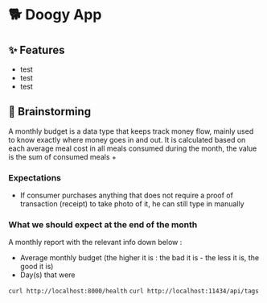 # 🐕 Doogy App

## ✨ Features

- test
- test
- test

## 🧠 Brainstorming

A monthly budget is a data type that keeps track money flow, mainly used to know exactly where money goes in and out.
It is calculated based on each average meal cost in all meals consumed during the month, the value is the sum of consumed meals +

### Expectations

- If consumer purchases anything that does not require a proof of transaction (receipt) to take photo of it, he can still type in manually

### What we should expect at the end of the month

A monthly report with the relevant info down below :

- Average monthly budget (the higher it is : the bad it is - the less it is, the good it is)
- Day(s) that were

`curl http://localhost:8000/health`
`curl http://localhost:11434/api/tags`
